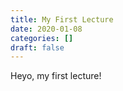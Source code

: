 ```yaml
---
title: My First Lecture
date: 2020-01-08
categories: []
draft: false
---
```


Heyo, my first lecture!